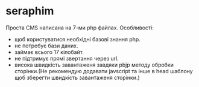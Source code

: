 # seraphim 
Проста CMS написана на 7-ми php файлах.
Особливості:
- щоб користуватися необхідні базові знання php.
- не потребує бази даних.
- займає всього 17 кілобайт.
- не підтримує прямі звертання через url.
- висока швидкість завантаженя завдяки pbjp методу обробки сторінки.(Не рекомендую додавати javscript та інше в head шаблону щоб зберегти швидкість завантаженя сторінки.)
